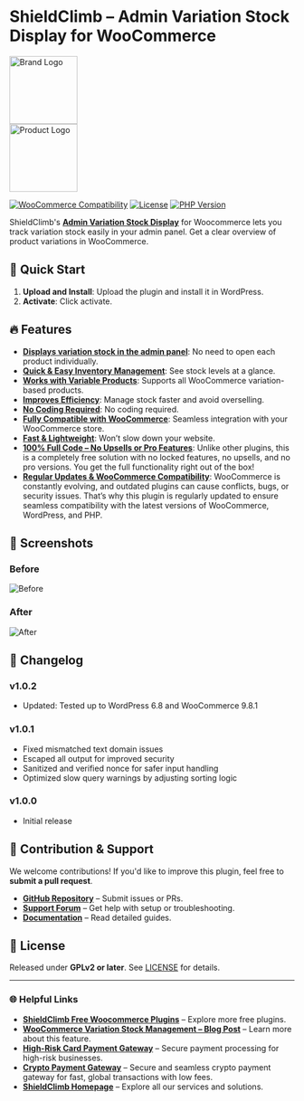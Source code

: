 # ShieldClimb – Admin Variation Stock Display for WooCommerce

<p align="left">
  <img src="https://shieldclimb.com/wp-content/uploads/2025/03/ShieldClimb-logo-with-name-500x200-1.png" alt="Brand Logo" width="120"><br>
  <img src="https://shieldclimb.com/wp-content/uploads/2025/04/ShieldClimb-Admin-Variation-Stock-Display-for-WooCommerce-Plugin-logo.png" alt="Product Logo" width="120">
</p>

[![WooCommerce Compatibility](https://img.shields.io/badge/WooCommerce-5.8+-blue)](https://woocommerce.com/)
[![License](https://img.shields.io/badge/License-GPLv2%2B-blue)](https://www.gnu.org/licenses/old-licenses/gpl-2.0.html)
[![PHP Version](https://img.shields.io/badge/PHP-7.2+-blue)](https://www.php.net/)

ShieldClimb's **[Admin Variation Stock Display](https://shieldclimb.com/free-woocommerce-plugins/admin-variation-stock-display/)** for Woocommerce lets you track variation stock easily in your admin panel. Get a clear overview of product variations in WooCommerce.



## 🚀 Quick Start

1. **Upload and Install**: Upload the plugin and install it in WordPress.
2. **Activate**: Click activate.

## 🔥 Features

- **[Displays variation stock in the admin panel](https://shieldclimb.com/free-woocommerce-plugins/admin-variation-stock-display/)**: No need to open each product individually.
- **[Quick & Easy Inventory Management](https://shieldclimb.com/free-woocommerce-plugins/admin-variation-stock-display/)**: See stock levels at a glance.
- **[Works with Variable Products](https://shieldclimb.com/free-woocommerce-plugins/admin-variation-stock-display/)**: Supports all WooCommerce variation-based products.
- **[Improves Efficiency](https://shieldclimb.com/free-woocommerce-plugins/admin-variation-stock-display/)**: Manage stock faster and avoid overselling.
- **[No Coding Required](https://shieldclimb.com/free-woocommerce-plugins/admin-variation-stock-display/)**: No coding required.
- **[Fully Compatible with WooCommerce](https://shieldclimb.com/free-woocommerce-plugins/admin-variation-stock-display/)**: Seamless integration with your WooCommerce store.
- **[Fast & Lightweight](https://shieldclimb.com/free-woocommerce-plugins/admin-variation-stock-display/)**: Won’t slow down your website.
- **[100% Full Code – No Upsells or Pro Features](https://shieldclimb.com/free-woocommerce-plugins/admin-variation-stock-display/)**: Unlike other plugins, this is a completely free solution with no locked features, no upsells, and no pro versions. You get the full functionality right out of the box!
- **[Regular Updates & WooCommerce Compatibility](https://shieldclimb.com/free-woocommerce-plugins/admin-variation-stock-display/)**: WooCommerce is constantly evolving, and outdated plugins can cause conflicts, bugs, or security issues. That’s why this plugin is regularly updated to ensure seamless compatibility with the latest versions of WooCommerce, WordPress, and PHP.

## 📸 Screenshots

### Before
![Before](https://shieldclimb.com/wp-content/uploads/2025/04/Screenshot-1-2.png)

### After
![After](https://shieldclimb.com/wp-content/uploads/2025/04/Screenshot-2-2.png)

## 📜 Changelog

### v1.0.2
- Updated: Tested up to WordPress 6.8 and WooCommerce 9.8.1

### v1.0.1
- Fixed mismatched text domain issues
- Escaped all output for improved security
- Sanitized and verified nonce for safer input handling
- Optimized slow query warnings by adjusting sorting logic

### v1.0.0
- Initial release

## 🤝 Contribution & Support

We welcome contributions! If you'd like to improve this plugin, feel free to **submit a pull request**.

- **[GitHub Repository](https://github.com/shieldclimb/admin-variation-stock-display/)** – Submit issues or PRs.
- **[Support Forum](https://shieldclimb.com/contact-us/)** – Get help with setup or troubleshooting.
- **[Documentation](https://shieldclimb.com/free-woocommerce-plugins/admin-variation-stock-display/)** – Read detailed guides.

## 📜 License

Released under **GPLv2 or later**. See [LICENSE](https://www.gnu.org/licenses/old-licenses/gpl-2.0.html) for details.

---
### 🌐 Helpful Links
- **[ShieldClimb Free Woocommerce Plugins](https://shieldclimb.com/free-woocommerce-plugins/)** – Explore more free plugins.
- **[WooCommerce Variation Stock Management – Blog Post](https://shieldclimb.com/blog/woocommerce-variation-stock-management/)** – Learn more about this feature.
- **[High-Risk Card Payment Gateway](https://shieldclimb.com/high-risk-card-payment-gateway/)** – Secure payment processing for high-risk businesses.
- **[Crypto Payment Gateway](https://shieldclimb.com/crypto-payment-gateway/)** – Secure and seamless crypto payment gateway for fast, global transactions with low fees. 
- **[ShieldClimb Homepage](https://shieldclimb.com/)** – Explore all our services and solutions.